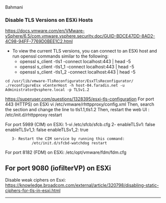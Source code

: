 Bahmani
### Disable TLS Versions on ESXi Hosts
https://docs.vmware.com/en/VMware-vSphere/6.5/com.vmware.vsphere.security.doc/GUID-BDCE47DD-8AD2-4C98-94FF-7769D0BEE1C2.html
- To view the current TLS versions, you can connect to an ESXi host and run openssl commands similar to the following:
   + openssl s_client -tls1 -connect localhost:443 | head -5
   + openssl s_client -tls1_1 -connect localhost:443 | head -5
   + openssl s_client -tls1_2 -connect localhost:443 | head -5
     
```
cd /usr/lib/vmware-TlsReconfigurator/EsxTlsReconfigurator/
./reconfigureEsx vCenterHost -h host-04.faradis.net -u Administrator@vsphere.local -p TLSv1.2
```


https://superuser.com/questions/1328395/esxi-tls-configuration
For port 443 (HTTPS) on ESXi
        vi /etc/vmware/rhttpproxy/config.xml
        Then, search the <ssl> section and change the line
                <!-- <protocols>tls1.0,tls1.1,tls1.2</protocols> -->
        to
                <protocols>tls1.1,tls1.2</protocols>
        Then, restart the web UI :
                /etc/init.d/rhttpproxy restart

For port 5989 (CIM) on ESXi:
       1-vi /etc/sfcb/sfcb.cfg
       2- enableTLSv1: false
          enableTLSv1_1: false
          enableTLSv1_2: true

       3- Restart the CIM service by running this command:
                /etc/init.d/sfcbd-watchdog restart

For port 8182 (FDM) on ESXi:
         /etc/opt/vmware/fdm/fdm.cfg


For port 9080 (iofilterVP) on ESXi
-------------------------------------------------------------------------------------------------------------------
Disable weak ciphers on Esxi:
https://knowledge.broadcom.com/external/article/320798/disabling-static-ciphers-for-tls-in-esxi.html


--------------------------------------------------------------------------------------------------------------------
